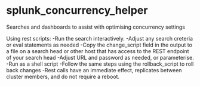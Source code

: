 # splunk_concurrency_helper
Searches and dashboards to assist with optimising concurrency settings

Using rest scripts:
-Run the search interactively.
-Adjust any search creteria or eval statements as needed
-Copy the change_script field in the output to a file on a search head or other host that has access to the REST endpoint of your search head
-Adjust URL and password as needed, or parameterise.
-Run as a shell script
-Follow the same steps using the rollback_script to roll back changes
-Rest calls have an immediate effect, replicates between cluster members, and do not require a reboot.

